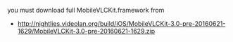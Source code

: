 you must download full MobileVLCKit.framework from 
* http://nightlies.videolan.org/build/iOS/MobileVLCKit-3.0-pre-20160621-1629/MobileVLCKit-3.0-pre-20160621-1629.zip
